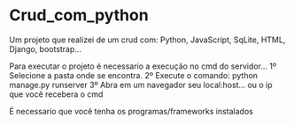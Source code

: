 # Crud_com_python
Um projeto que realizei de um crud com: Python, JavaScript, SqLite, HTML, Django, bootstrap...

Para executar o projeto é necessario a execução no cmd do servidor...
1º Selecione a pasta onde se encontra.
2º Execute o comando: python manage.py runserver
3º Abra em um navegador seu local:host... ou o ip que você recebera o cmd

É necessario que você tenha os programas/frameworks instalados
